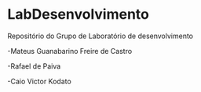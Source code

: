 # LabDesenvolvimento


Repositório do Grupo de Laboratório de desenvolvimento


-Mateus Guanabarino Freire de Castro

-Rafael de Paiva 

-Caio Victor Kodato


